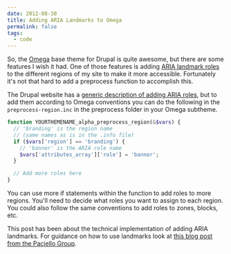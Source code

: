 ```yaml
---
date: 2012-08-30
title: Adding ARIA Landmarks to Omega
permalink: false
tags:
  - code
---
```


So, the [Omega](https://drupal.org/project/omega) base theme for Drupal is quite awesome, but there are some features I wish it had. One of those features is adding [ARIA landmark roles](https://www.w3.org/TR/wai-aria/roles) to the different regions of my site to make it more accessible. Fortunately it's not that hard to add a preprocess function to accomplish this.

The Drupal website has a [generic description of adding ARIA roles](https://drupal.org/node/1179668), but to add them according to Omega conventions you can do the following in the `preprocess-region.inc` in the preprocess folder in your Omega subtheme.

```php
function YOURTHEMENAME_alpha_preprocess_region(&$vars) {
  // 'branding' is the region name
  // (same names as is in the .info file)
  if ($vars['region'] == 'branding') {
    // 'banner' is the ARIA role name
    $vars['attributes_array']['role'] = 'banner';
  }

  // Add more roles here
}
```

You can use more if statements within the function to add roles to more regions. You'll need to decide what roles you want to assign to each region. You could also follow the same conventions to add roles to zones, blocks, etc.

This post has been about the technical implementation of adding ARIA landmarks. For guidance on how to use landmarks look at [this blog post from the Paciello Group](https://www.paciellogroup.com/blog/2013/02/using-wai-aria-landmarks-2013/).
